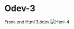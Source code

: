 # Odev-3
Front-end Html 3.ödev 
![Html-4](https://github.com/Hzenes3/Odev-3/assets/136004927/38068351-47a2-41f1-8f0e-0c5c5b7f0ab2)
